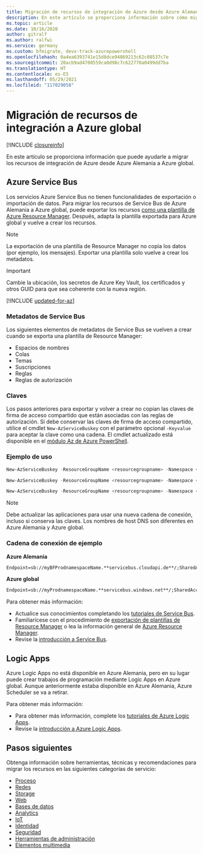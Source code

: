 ```yaml
---
title: Migración de recursos de integración de Azure desde Azure Alemania a Azure global
description: En este artículo se proporciona información sobre cómo migrar los recursos de integración de Azure desde Azure Alemania a Azure global.
ms.topic: article
ms.date: 10/16/2020
author: gitralf
ms.author: ralfwi
ms.service: germany
ms.custom: bfmigrate, devx-track-azurepowershell
ms.openlocfilehash: 0a4ea6393741e15d8dce94869213c62c08537c7e
ms.sourcegitcommit: 20acb9ad4700559ca0d98c7c622770a0499dd7ba
ms.translationtype: HT
ms.contentlocale: es-ES
ms.lasthandoff: 05/29/2021
ms.locfileid: "117029058"
---
```

# <a name="migrate-integration-resources-to-global-azure"></a>Migración de recursos de integración a Azure global

[!INCLUDE [closureinfo](../../includes/germany-closure-info.md)]

En este artículo se proporciona información que puede ayudarle a migrar los recursos de integración de Azure desde Azure Alemania a Azure global.

## <a name="service-bus"></a>Azure Service Bus

Los servicios Azure Service Bus no tienen funcionalidades de exportación o importación de datos. Para migrar los recursos de Service Bus de Azure Alemania a Azure global, puede exportar los recursos [como una plantilla de Azure Resource Manager](../azure-resource-manager/templates/export-template-portal.md). Después, adapta la plantilla exportada para Azure global y vuelve a crear los recursos.

> [!NOTE]
> La exportación de una plantilla de Resource Manager no copia los datos (por ejemplo, los mensajes). Exportar una plantilla solo vuelve a crear los metadatos.

> [!IMPORTANT]
> Cambie la ubicación, los secretos de Azure Key Vault, los certificados y otros GUID para que sea coherente con la nueva región.

[!INCLUDE [updated-for-az](../../includes/updated-for-az.md)]

### <a name="service-bus-metadata"></a>Metadatos de Service Bus

Los siguientes elementos de metadatos de Service Bus se vuelven a crear cuando se exporta una plantilla de Resource Manager:

- Espacios de nombres
- Colas
- Temas
- Suscripciones
- Reglas
- Reglas de autorización

### <a name="keys"></a>Claves

Los pasos anteriores para exportar y volver a crear no copian las claves de firma de acceso compartido que están asociadas con las reglas de autorización. Si debe conservar las claves de firma de acceso compartido, utilice el cmdlet `New-AzServiceBuskey` con el parámetro opcional `-Keyvalue` para aceptar la clave como una cadena. El cmdlet actualizado está disponible en el [módulo Az de Azure PowerShell](/powershell/azure/install-az-ps).

### <a name="usage-example"></a>Ejemplo de uso

```powershell
New-AzServiceBuskey -ResourceGroupName <resourcegroupname> -Namespace <namespace> -Name <name of Authorization rule> -RegenerateKey <PrimaryKey/SecondaryKey> -KeyValue <string - key value>
```

```powershell
New-AzServiceBuskey -ResourceGroupName <resourcegroupname> -Namespace <namespace> -Queue <queuename> -Name <name of Authorization rule> -RegenerateKey <PrimaryKey/SecondaryKey> -KeyValue <string - key value>
```

```powershell
New-AzServiceBuskey -ResourceGroupName <resourcegroupname> -Namespace <namespace> -Topic <topicname> -Name <name of Authorization rule> -RegenerateKey <PrimaryKey/SecondaryKey> -KeyValue <string - key value>
```

> [!NOTE]
> Debe actualizar las aplicaciones para usar una nueva cadena de conexión, incluso si conserva las claves. Los nombres de host DNS son diferentes en Azure Alemania y Azure global.

### <a name="sample-connection-strings"></a>Cadena de conexión de ejemplo

**Azure Alemania**

```cmd
Endpoint=sb://myBFProdnamespaceName.**servicebus.cloudapi.de**/;SharedAccessKeyName=RootManageSharedAccessKey;SharedAccessKey=XXXXXXXXXXXXx=
```

**Azure global**

```cmd
Endpoint=sb://myProdnamespaceName.**servicebus.windows.net**/;SharedAccessKeyName=RootManageSharedAccessKey;SharedAccessKey=XXXXXXXXXXXXx=
```

Para obtener más información:

- Actualice sus conocimientos completando los [tutoriales de Service Bus](../service-bus-messaging/index.yml).
- Familiarícese con el procedimiento de [exportación de plantillas de Resource Manager](../azure-resource-manager/templates/export-template-portal.md) o lea la información general de [Azure Resource Manager](../azure-resource-manager/management/overview.md).
- Revise la [introducción a Service Bus](../service-bus-messaging/service-bus-messaging-overview.md).

## <a name="logic-apps"></a>Logic Apps

Azure Logic Apps no está disponible en Azure Alemania, pero en su lugar puede crear trabajos de programación mediante Logic Apps en Azure global. Aunque anteriormente estaba disponible en Azure Alemania, Azure Scheduler se va a retirar.

Para obtener más información:

- Para obtener más información, complete los [tutoriales de Azure Logic Apps](../logic-apps/tutorial-build-schedule-recurring-logic-app-workflow.md).
- Revise la [introducción a Azure Logic Apps](../logic-apps/logic-apps-overview.md).

## <a name="next-steps"></a>Pasos siguientes

Obtenga información sobre herramientas, técnicas y recomendaciones para migrar los recursos en las siguientes categorías de servicio:

- [Proceso](./germany-migration-compute.md)
- [Redes](./germany-migration-networking.md)
- [Storage](./germany-migration-storage.md)
- [Web](./germany-migration-web.md)
- [Bases de datos](./germany-migration-databases.md)
- [Analytics](./germany-migration-analytics.md)
- [IoT](./germany-migration-iot.md)
- [Identidad](./germany-migration-identity.md)
- [Seguridad](./germany-migration-security.md)
- [Herramientas de administración](./germany-migration-management-tools.md)
- [Elementos multimedia](./germany-migration-media.md)
